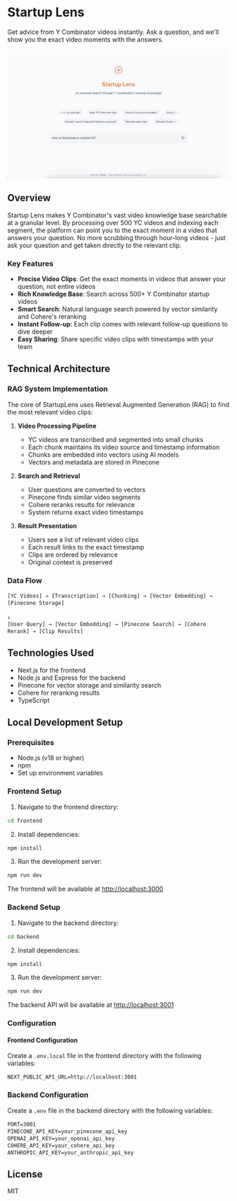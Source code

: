 # Startup Lens

Get advice from Y Combinator videos instantly. Ask a question, and we'll show you the exact video moments with the answers.

![StartupLens Screenshot](frontend/public/app-screenshot.png)

## Overview

Startup Lens makes Y Combinator's vast video knowledge base searchable at a granular level. By processing over 500 YC videos and indexing each segment, the platform can point you to the exact moment in a video that answers your question. No more scrubbing through hour-long videos - just ask your question and get taken directly to the relevant clip.

### Key Features

- **Precise Video Clips**: Get the exact moments in videos that answer your question, not entire videos
- **Rich Knowledge Base**: Search across 500+ Y Combinator startup videos
- **Smart Search**: Natural language search powered by vector similarity and Cohere's reranking
- **Instant Follow-up**: Each clip comes with relevant follow-up questions to dive deeper
- **Easy Sharing**: Share specific video clips with timestamps with your team

## Technical Architecture

### RAG System Implementation

The core of StartupLens uses Retrieval Augmented Generation (RAG) to find the most relevant video clips:

1. **Video Processing Pipeline**
   - YC videos are transcribed and segmented into small chunks
   - Each chunk maintains its video source and timestamp information
   - Chunks are embedded into vectors using AI models
   - Vectors and metadata are stored in Pinecone

2. **Search and Retrieval**
   - User questions are converted to vectors
   - Pinecone finds similar video segments
   - Cohere reranks results for relevance
   - System returns exact video timestamps

3. **Result Presentation**
   - Users see a list of relevant video clips
   - Each result links to the exact timestamp
   - Clips are ordered by relevance
   - Original context is preserved

### Data Flow

```
[YC Videos] → [Transcription] → [Chunking] → [Vector Embedding] → [Pinecone Storage]
                                                                         ↓
[User Query] → [Vector Embedding] → [Pinecone Search] → [Cohere Rerank] → [Clip Results]
```

## Technologies Used

- Next.js for the frontend
- Node.js and Express for the backend
- Pinecone for vector storage and similarity search
- Cohere for reranking results
- TypeScript

## Local Development Setup

### Prerequisites

- Node.js (v18 or higher)
- npm
- Set up environment variables

### Frontend Setup

1. Navigate to the frontend directory:
```bash
cd frontend
```

2. Install dependencies:
```bash
npm install
```

3. Run the development server:
```bash
npm run dev
```

The frontend will be available at [http://localhost:3000](http://localhost:3000)

### Backend Setup

1. Navigate to the backend directory:
```bash
cd backend
```

2. Install dependencies:
```bash
npm install
```

3. Run the development server:
```bash
npm run dev
```

The backend API will be available at [http://localhost:3001](http://localhost:3001)

### Configuration

#### Frontend Configuration
Create a `.env.local` file in the frontend directory with the following variables:
```env
NEXT_PUBLIC_API_URL=http://localhost:3001
```

### Backend Configuration
Create a `.env` file in the backend directory with the following variables:
```env
PORT=3001
PINECONE_API_KEY=your_pinecone_api_key
OPENAI_API_KEY=your_openai_api_key
COHERE_API_KEY=your_cohere_api_key 
ANTHROPIC_API_KEY=your_anthropic_api_key
```

## License

MIT